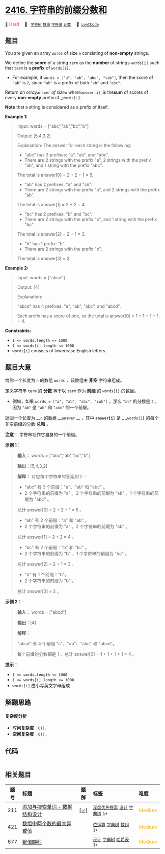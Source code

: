# [2416. 字符串的前缀分数和](https://leetcode.com/problems/sum-of-prefix-scores-of-strings)

🔴 <font color=#ff334b>Hard</font>&emsp; 🔖&ensp; [`字典树`](/tag/trie.md) [`数组`](/tag/array.md) [`字符串`](/tag/string.md) [`计数`](/tag/counting.md)&emsp; 🔗&ensp;[`LeetCode`](https://leetcode.com/problems/sum-of-prefix-scores-of-strings)

## 题目

You are given an array `words` of size `n` consisting of **non-empty**
strings.

We define the **score** of a string `term` as the **number** of strings
`words[i]` such that `term` is a **prefix** of `words[i]`.

  * For example, if `words = ["a", "ab", "abc", "cab"]`, then the score of `"ab"` is `2`, since `"ab"` is a prefix of both `"ab"` and `"abc"`.

Return _an array_`answer` _of size_`n` _where_`answer[i]`_is the**sum** of
scores of every **non-empty** prefix of _`words[i]`.

**Note** that a string is considered as a prefix of itself.



**Example 1:**

> Input: words = ["abc","ab","bc","b"]
> 
> Output: [5,4,3,2]
> 
> Explanation: The answer for each string is the following:
> - "abc" has 3 prefixes: "a", "ab", and "abc".
> - There are 2 strings with the prefix "a", 2 strings with the prefix "ab", and 1 string with the prefix "abc".
> 
> The total is answer[0] = 2 + 2 + 1 = 5.
> - "ab" has 2 prefixes: "a" and "ab".
> - There are 2 strings with the prefix "a", and 2 strings with the prefix "ab".
> 
> The total is answer[1] = 2 + 2 = 4.
> - "bc" has 2 prefixes: "b" and "bc".
> - There are 2 strings with the prefix "b", and 1 string with the prefix "bc".
> 
> The total is answer[2] = 2 + 1 = 3.
> - "b" has 1 prefix: "b".
> - There are 2 strings with the prefix "b".
> 
> The total is answer[3] = 2.

**Example 2:**

> Input: words = ["abcd"]
> 
> Output: [4]
> 
> Explanation:
> 
> "abcd" has 4 prefixes: "a", "ab", "abc", and "abcd".
> 
> Each prefix has a score of one, so the total is answer[0] = 1 + 1 + 1 + 1 = 4.

**Constraints:**

  * `1 <= words.length <= 1000`
  * `1 <= words[i].length <= 1000`
  * `words[i]` consists of lowercase English letters.


## 题目大意

给你一个长度为 `n` 的数组 `words` ，该数组由 **非空** 字符串组成。

定义字符串 `term` 的 **分数** 等于以 `term` 作为 **前缀** 的 `words[i]` 的数目。

  * 例如，如果 `words = ["a", "ab", "abc", "cab"]` ，那么 `"ab"` 的分数是 `2` ，因为 `"ab"` 是 `"ab"` 和 `"abc"` 的一个前缀。

返回一个长度为 __`n` 的数组 __`answer` __ ，其中 __`answer[i]`__ 是 _ _`words[i]` 的每个非空前缀的分数
**总和** _。_

**注意：** 字符串视作它自身的一个前缀。



**示例 1：**

> 
> 
> 
> 
> 
> **输入：** words = ["abc","ab","bc","b"]
> 
> **输出：**[5,4,3,2]
> 
> **解释：** 对应每个字符串的答案如下：
> - "abc" 有 3 个前缀："a"、"ab" 和 "abc" 。
> - 2 个字符串的前缀为 "a" ，2 个字符串的前缀为 "ab" ，1 个字符串的前缀为 "abc" 。
> 
> 总计 answer[0] = 2 + 2 + 1 = 5 。
> - "ab" 有 2 个前缀："a" 和 "ab" 。
> - 2 个字符串的前缀为 "a" ，2 个字符串的前缀为 "ab" 。
> 
> 总计 answer[1] = 2 + 2 = 4 。
> - "bc" 有 2 个前缀："b" 和 "bc" 。
> - 2 个字符串的前缀为 "b" ，1 个字符串的前缀为 "bc" 。 
> 
> 总计 answer[2] = 2 + 1 = 3 。
> - "b" 有 1 个前缀："b"。
> - 2 个字符串的前缀为 "b" 。
> 
> 总计 answer[3] = 2 。
> 
> 

**示例 2：**

> 
> 
> 
> 
> 
> **输入：** words = ["abcd"]
> 
> **输出：**[4]
> 
> **解释：**
> 
> "abcd" 有 4 个前缀 "a"、"ab"、"abc" 和 "abcd"。
> 
> 每个前缀的分数都是 1 ，总计 answer[0] = 1 + 1 + 1 + 1 = 4 。
> 
> 



**提示：**

  * `1 <= words.length <= 1000`
  * `1 <= words[i].length <= 1000`
  * `words[i]` 由小写英文字母组成


## 解题思路

#### 复杂度分析

- **时间复杂度**：`O()`，
- **空间复杂度**：`O()`，

## 代码

```javascript

```

## 相关题目

<!-- prettier-ignore -->
| 题号 | 标题 | 题解 | 标签 | 难度 |
| :------: | :------ | :------: | :------ | :------ |
| 211 | [添加与搜索单词 - 数据结构设计](https://leetcode.com/problems/design-add-and-search-words-data-structure) | [[✓]](/problem/0211.md) |  [`深度优先搜索`](/tag/depth-first-search.md) [`设计`](/tag/design.md) [`字典树`](/tag/trie.md) `1+` | <font color=#ffb800>Medium</font> |
| 421 | [数组中两个数的最大异或值](https://leetcode.com/problems/maximum-xor-of-two-numbers-in-an-array) |  |  [`位运算`](/tag/bit-manipulation.md) [`字典树`](/tag/trie.md) [`数组`](/tag/array.md) `1+` | <font color=#ffb800>Medium</font> |
| 677 | [键值映射](https://leetcode.com/problems/map-sum-pairs) |  |  [`设计`](/tag/design.md) [`字典树`](/tag/trie.md) [`哈希表`](/tag/hash-table.md) `1+` | <font color=#ffb800>Medium</font> |